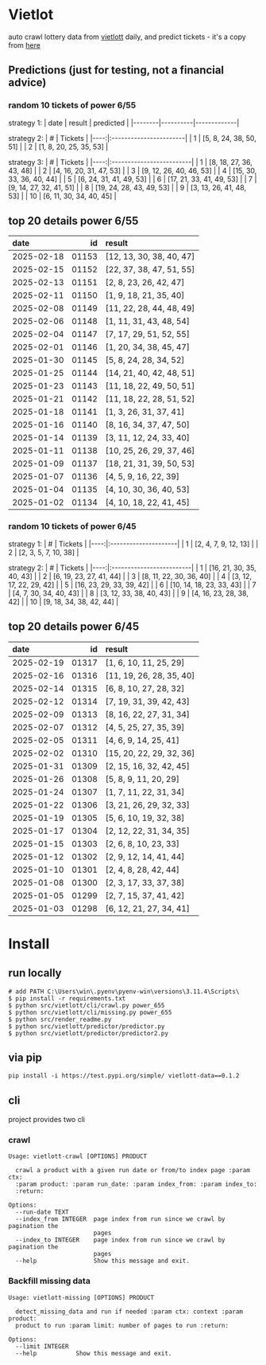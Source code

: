 # Vietlot
auto crawl lottery data from [vietlott](https://vietlott.vn) daily, and predict tickets - it's a copy from [here](https://github.com/vietvudanh/vietlott-data)
## Predictions (just for testing, not a financial advice)
### random 10 tickets of power 6/55

strategy 1:
| date   | result   | predicted   |
|--------|----------|-------------|

strategy 2:
|   # | Tickets                |
|----:|:-----------------------|
|   1 | [5, 8, 24, 38, 50, 51] |
|   2 | [1, 8, 20, 25, 35, 53] |

strategy 3:
|   # | Tickets                  |
|----:|:-------------------------|
|   1 | [8, 18, 27, 36, 43, 48]  |
|   2 | [4, 16, 20, 31, 47, 53]  |
|   3 | [9, 12, 26, 40, 46, 53]  |
|   4 | [15, 30, 33, 36, 40, 44] |
|   5 | [6, 24, 31, 41, 49, 53]  |
|   6 | [17, 21, 33, 41, 49, 53] |
|   7 | [9, 14, 27, 32, 41, 51]  |
|   8 | [19, 24, 28, 43, 49, 53] |
|   9 | [3, 13, 26, 41, 48, 53]  |
|  10 | [6, 11, 30, 34, 40, 45]  |

## top 20 details power 6/55
| date       |    id | result                   |
|:-----------|------:|:-------------------------|
| 2025-02-18 | 01153 | [12, 13, 30, 38, 40, 47] |
| 2025-02-15 | 01152 | [22, 37, 38, 47, 51, 55] |
| 2025-02-13 | 01151 | [2, 8, 23, 26, 42, 47]   |
| 2025-02-11 | 01150 | [1, 9, 18, 21, 35, 40]   |
| 2025-02-08 | 01149 | [11, 22, 28, 44, 48, 49] |
| 2025-02-06 | 01148 | [1, 11, 31, 43, 48, 54]  |
| 2025-02-04 | 01147 | [7, 17, 29, 51, 52, 55]  |
| 2025-02-01 | 01146 | [1, 20, 34, 38, 45, 47]  |
| 2025-01-30 | 01145 | [5, 8, 24, 28, 34, 52]   |
| 2025-01-25 | 01144 | [14, 21, 40, 42, 48, 51] |
| 2025-01-23 | 01143 | [11, 18, 22, 49, 50, 51] |
| 2025-01-21 | 01142 | [11, 18, 22, 28, 51, 52] |
| 2025-01-18 | 01141 | [1, 3, 26, 31, 37, 41]   |
| 2025-01-16 | 01140 | [8, 16, 34, 37, 47, 50]  |
| 2025-01-14 | 01139 | [3, 11, 12, 24, 33, 40]  |
| 2025-01-11 | 01138 | [10, 25, 26, 29, 37, 46] |
| 2025-01-09 | 01137 | [18, 21, 31, 39, 50, 53] |
| 2025-01-07 | 01136 | [4, 5, 9, 16, 22, 39]    |
| 2025-01-04 | 01135 | [4, 10, 30, 36, 40, 53]  |
| 2025-01-02 | 01134 | [4, 10, 18, 22, 41, 45]  |

### random 10 tickets of power 6/45

strategy 1:
|   # | Tickets              |
|----:|:---------------------|
|   1 | [2, 4, 7, 9, 12, 13] |
|   2 | [2, 3, 5, 7, 10, 38] |

strategy 2:
|   # | Tickets                  |
|----:|:-------------------------|
|   1 | [16, 21, 30, 35, 40, 43] |
|   2 | [6, 19, 23, 27, 41, 44]  |
|   3 | [8, 11, 22, 30, 36, 40]  |
|   4 | [3, 12, 17, 22, 29, 42]  |
|   5 | [16, 23, 29, 33, 39, 42] |
|   6 | [10, 14, 18, 23, 33, 43] |
|   7 | [4, 7, 30, 34, 40, 43]   |
|   8 | [3, 12, 33, 38, 40, 43]  |
|   9 | [4, 16, 23, 28, 38, 42]  |
|  10 | [9, 18, 34, 38, 42, 44]  |

## top 20 details power 6/45
| date       |    id | result                   |
|:-----------|------:|:-------------------------|
| 2025-02-19 | 01317 | [1, 6, 10, 11, 25, 29]   |
| 2025-02-16 | 01316 | [11, 19, 26, 28, 35, 40] |
| 2025-02-14 | 01315 | [6, 8, 10, 27, 28, 32]   |
| 2025-02-12 | 01314 | [7, 19, 31, 39, 42, 43]  |
| 2025-02-09 | 01313 | [8, 16, 22, 27, 31, 34]  |
| 2025-02-07 | 01312 | [4, 5, 25, 27, 35, 39]   |
| 2025-02-05 | 01311 | [4, 6, 9, 14, 25, 41]    |
| 2025-02-02 | 01310 | [15, 20, 22, 29, 32, 36] |
| 2025-01-31 | 01309 | [2, 15, 16, 32, 42, 45]  |
| 2025-01-26 | 01308 | [5, 8, 9, 11, 20, 29]    |
| 2025-01-24 | 01307 | [1, 7, 11, 22, 31, 34]   |
| 2025-01-22 | 01306 | [3, 21, 26, 29, 32, 33]  |
| 2025-01-19 | 01305 | [5, 6, 10, 19, 32, 38]   |
| 2025-01-17 | 01304 | [2, 12, 22, 31, 34, 35]  |
| 2025-01-15 | 01303 | [2, 6, 8, 10, 23, 33]    |
| 2025-01-12 | 01302 | [2, 9, 12, 14, 41, 44]   |
| 2025-01-10 | 01301 | [2, 4, 8, 28, 42, 44]    |
| 2025-01-08 | 01300 | [2, 3, 17, 33, 37, 38]   |
| 2025-01-05 | 01299 | [2, 7, 15, 37, 41, 42]   |
| 2025-01-03 | 01298 | [6, 12, 21, 27, 34, 41]  |

<!---
stats 6/55 all time - stats.to_markdown(index=False)
stats 6/55 -15d - stats_15d.to_markdown(index=False)
stats 6/55 -30d - stats_30d.to_markdown(index=False)
stats 6/55 -60d - stats_60d.to_markdown(index=False)
stats 6/55 -90d - stats_90d.to_markdown(index=False)
-->

# Install
 
## run locally

```shell
# add PATH C:\Users\win\.pyenv\pyenv-win\versions\3.11.4\Scripts\
$ pip install -r requirements.txt
$ python src/vietlott/cli/crawl.py power_655
$ python src/vietlott/cli/missing.py power_655
$ python src/render_readme.py
$ python src/vietlott/predictor/predictor.py
$ python src/vietlott/predictor/predictor2.py
```
 
## via pip

```shell
pip install -i https://test.pypi.org/simple/ vietlott-data==0.1.2
```

## cli
project provides two cli

### crawl
```shell
Usage: vietlott-crawl [OPTIONS] PRODUCT

  crawl a product with a given run date or from/to index page :param ctx:
  :param product: :param run_date: :param index_from: :param index_to:
  :return:

Options:
  --run-date TEXT
  --index_from INTEGER  page index from run since we crawl by pagination the
                        pages
  --index_to INTEGER    page index from run since we crawl by pagination the
                        pages
  --help                Show this message and exit.
```

### Backfill missing data

```shell
Usage: vietlott-missing [OPTIONS] PRODUCT

  detect_missing_data and run if needed :param ctx: context :param product:
  product to run :param limit: number of pages to run :return:

Options:
  --limit INTEGER
  --help           Show this message and exit.
```

